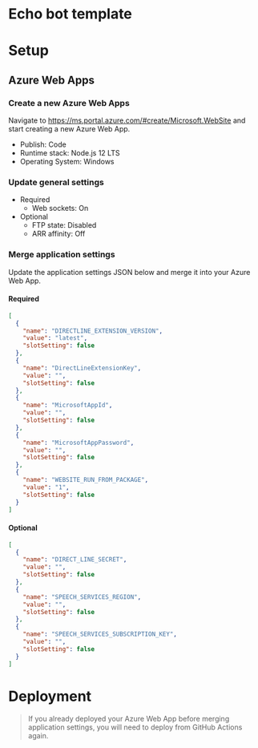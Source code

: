# Echo bot template

# Setup

## Azure Web Apps

### Create a new Azure Web Apps

Navigate to https://ms.portal.azure.com/#create/Microsoft.WebSite and start creating a new Azure Web App.

- Publish: Code
- Runtime stack: Node.js 12 LTS
- Operating System: Windows

### Update general settings

- Required
   - Web sockets: On
- Optional
   - FTP state: Disabled
   - ARR affinity: Off

### Merge application settings

Update the application settings JSON below and merge it into your Azure Web App.

#### Required

```json
[
  {
    "name": "DIRECTLINE_EXTENSION_VERSION",
    "value": "latest",
    "slotSetting": false
  },
  {
    "name": "DirectLineExtensionKey",
    "value": "",
    "slotSetting": false
  },
  {
    "name": "MicrosoftAppId",
    "value": "",
    "slotSetting": false
  },
  {
    "name": "MicrosoftAppPassword",
    "value": "",
    "slotSetting": false
  },
  {
    "name": "WEBSITE_RUN_FROM_PACKAGE",
    "value": "1",
    "slotSetting": false
  }
]
```

#### Optional

```json
[
  {
    "name": "DIRECT_LINE_SECRET",
    "value": "",
    "slotSetting": false
  },
  {
    "name": "SPEECH_SERVICES_REGION",
    "value": "",
    "slotSetting": false
  },
  {
    "name": "SPEECH_SERVICES_SUBSCRIPTION_KEY",
    "value": "",
    "slotSetting": false
  }
]
```

# Deployment

> If you already deployed your Azure Web App before merging application settings, you will need to deploy from GitHub Actions again.
